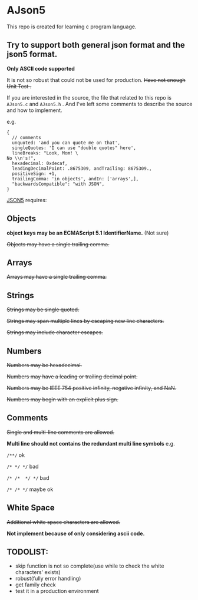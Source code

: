 # AJson5
This repo is created for learning c program language.
## Try to support both general json format and the json5 format.

**Only ASCII code supported**

It is not so robust that could not be used for production. ~~Have not enough Unit Test .~~

If you are interested in the source, the file that related to this repo is `AJson5.c` and `AJson5.h` . And I've left some comments to describe the source and how to implement. 

e.g.
```json5
{
  // comments
  unquoted: 'and you can quote me on that',
  singleQuotes: 'I can use "double quotes" here',
  lineBreaks: "Look, Mom! \
No \\n's!",
  hexadecimal: 0xdecaf,
  leadingDecimalPoint: .8675309, andTrailing: 8675309.,
  positiveSign: +1,
  trailingComma: 'in objects', andIn: ['arrays',],
  "backwardsCompatible": "with JSON",
}

```

[JSON5](https://json5.org/) requires:
## Objects
**object keys may be an ECMAScript 5.1 IdentifierName.** (Not sure)

~~Objects may have a single trailing comma.~~

## Arrays
~~Arrays may have a single trailing comma.~~

## Strings
~~Strings may be single quoted.~~

~~Strings may span multiple lines by escaping new line characters.~~

~~Strings may include character escapes.~~
## Numbers
~~Numbers may be hexadecimal.~~

~~Numbers may have a leading or trailing decimal point.~~

~~Numbers may be IEEE 754 positive infinity, negative infinity, and NaN.~~

~~Numbers may begin with an explicit plus sign.~~

## Comments
~~Single and multi-line comments are allowed.~~

**Multi line should not contains the redundant multi line symbols**
e.g.

`/**/`  ok

`/* */ */` bad


`/* /*  */ */` bad

`/* /* */` maybe ok
## White Space
~~Additional white space characters are allowed.~~

**Not implement because of only considering ascii code.**

## TODOLIST:
- skip function is not so complete(use while to check the white characters' exists)
- robust(fully error handling)
- get family check
- test it in a production environment